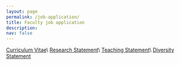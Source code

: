 ```yaml
---
layout: page
permalink: /job-application/
title: Faculty job application
description:  
nav: false
---
```


<a href="https://cmu.box.com/s/r9mpjrucrd27zrgptu7sh56m9z289vba" target="_blank">Curriculum Vitae</a>\\
<a href="https://cmu.box.com/s/34373ze8qftsvg88l3hz9av04zjkpg29" target="_blank">Research Statement</a>\\
<a href="https://cmu.box.com/s/70ozwdx9dtiyojwjsnkc9ubadg7azpbm" target="_blank">Teaching Statement</a>\\
<a href="https://cmu.box.com/s/ksek1rnpojpep6kjbng9h1juhlayb897" target="_blank">Diversity Statement</a>
